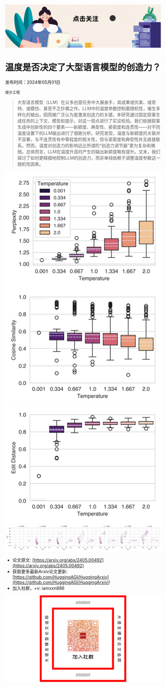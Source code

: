 ![](https://raw.githubusercontent.com/HuggingAGI/HuggingArxiv/main/imgs/follow2.gif)
# 温度是否决定了大型语言模型的创造力？
发布时间：2024年05月01日

`提示工程`
> 大型语言模型（LLM）在众多创意任务中大展身手，其成果或优美、或奇特、或模仿、甚至不乏抄袭之作。LLM中的温度参数控制着随机性，催生多样化的输出，因而被广泛认为是激发创造力的关键。本研究通过固定叙事生成任务的上下文、模型和提示，对这一观点进行了实证检验。我们依据叙事生成中创新性的四个要素——新颖度、典型性、紧密度和连贯性——对不同温度设置下的LLM输出进行了细致分析。研究发现，温度与新颖度的关联并不显著，与不连贯性有中等程度的相关性，但与紧密度和典型性并无直接联系。然而，温度对创造力的影响远比所谓的“创造力调节器”更为复杂和微弱。总体而言，LLM在温度升高时产生的输出新颖度略有提升。文末，我们探讨了如何更精细地控制LLM的创造力，而非单纯依赖于调整温度参数这一随机性因素。

![](https://raw.githubusercontent.com/HuggingAGI/HuggingArxiv/main/paper_images/2405.00492/comp_eval_perplexity_write.png)
![](https://raw.githubusercontent.com/HuggingAGI/HuggingArxiv/main/paper_images/2405.00492/comp_eval_cossim_write.png)
![](https://raw.githubusercontent.com/HuggingAGI/HuggingArxiv/main/paper_images/2405.00492/comp_eval_normeditdist_write.png)
![](https://raw.githubusercontent.com/HuggingAGI/HuggingArxiv/main/paper_images/2405.00492/pca_embeddings_per_temperature.png)


- 论文原文: [https://arxiv.org/abs/2405.00492](https://arxiv.org/abs/2405.00492)
- 获取更多最新Arxiv论文更新: [https://github.com/HuggingAGI/HuggingArxiv](https://github.com/HuggingAGI/HuggingArxiv)!
- 加入社群，+v: iamxxn886

![](https://raw.githubusercontent.com/HuggingAGI/HuggingArxiv/main/imgs/qrcode.png)